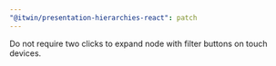 ```yaml
---
"@itwin/presentation-hierarchies-react": patch
---
```


Do not require two clicks to expand node with filter buttons on touch devices.
